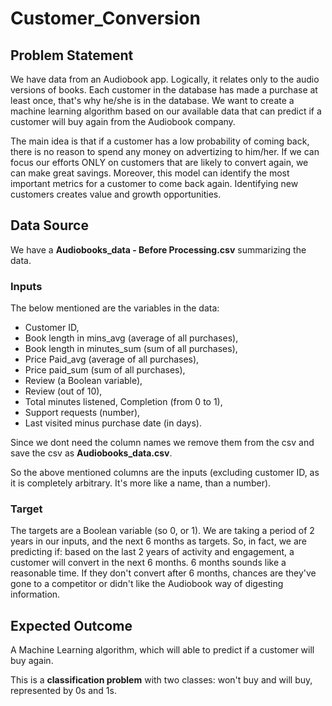 # Customer_Conversion
 
## Problem Statement

We have data from an Audiobook app. Logically, it relates only to the audio versions of books. Each customer in the database has made a purchase at least once, that's why he/she is in the database. We want to create a machine learning algorithm based on our available data that can predict if a customer will buy again from the Audiobook company.

The main idea is that if a customer has a low probability of coming back, there is no reason to spend any money on advertizing to him/her. If we can focus our efforts ONLY on customers that are likely to convert again, we can make great savings. Moreover, this model can identify the most important metrics for a customer to come back again. Identifying new customers creates value and growth opportunities.


## Data Source
We have a **Audiobooks_data - Before Processing.csv** summarizing the data. 

### Inputs
The below mentioned are the variables in the data:
- Customer ID,
- Book length in mins_avg (average of all purchases), 
- Book length in minutes_sum (sum of all purchases),
- Price Paid_avg (average of all purchases),
- Price paid_sum (sum of all purchases), 
- Review (a Boolean variable), 
- Review (out of 10), 
- Total minutes listened, Completion (from 0 to 1), 
- Support requests (number), 
- Last visited minus purchase date (in days).

Since we dont need the column names we remove them from the csv and save the csv as **Audiobooks_data.csv**.

So the above mentioned columns are the inputs (excluding customer ID, as it is completely arbitrary. It's more like a name, than a number).

### Target
The targets are a Boolean variable (so 0, or 1). We are taking a period of 2 years in our inputs, and the next 6 months as targets. So, in fact, we are predicting if: based on the last 2 years of activity and engagement, a customer will convert in the next 6 months. 6 months sounds like a reasonable time. If they don't convert after 6 months, chances are they've gone to a competitor or didn't like the Audiobook way of digesting information.

## Expected Outcome

A Machine Learning algorithm, which will able to predict if a customer will buy again.

This is a **classification problem** with two classes: won't buy and will buy, represented by 0s and 1s.
